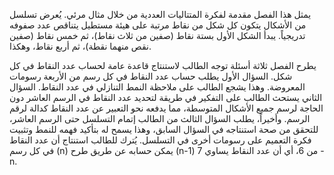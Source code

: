 يمثل هذا الفصل مقدمة لفكرة المتتاليات العددية من خلال مثال مرئي.  يُعرض تسلسل من الأشكال يتكون كل شكل من نقاط مرتبة على هيئة مستطيل يتناقص عدد صفوفه تدريجياً. يبدأ الشكل الأول بستة نقاط (صفين من ثلاث نقاط)، ثم خمس نقاط (صفين نقص منهما نقطة)، ثم أربع نقاط، وهكذا.

يطرح الفصل ثلاثة أسئلة توجه الطالب لاستنتاج قاعدة عامة لحساب عدد النقاط في كل شكل.  السؤال الأول يطلب حساب عدد النقاط في كل رسم من الأربعة رسومات المعروضة.  وهذا يشجع الطالب على ملاحظة النمط التنازلي في عدد النقاط. السؤال الثاني يستحث الطالب على التفكير في طريقة لتحديد عدد النقاط في الرسم العاشر دون الحاجة لرسم جميع الأشكال المتوسطة، مما يدفعه نحو التعبير عن عدد النقاط كدالة لرقم الرسم. وأخيراً، يطلب السؤال الثالث من الطالب إتمام التسلسل حتى الرسم العاشر، للتحقق من صحة استنتاجه في السؤال السابق،  وهذا يسمح له بتأكيد فهمه للنمط  وتثبيت فكرة التعميم على رسومات أخرى في التسلسل.  يُترك للطالب استنتاج أن عدد النقاط في كل رسم (n) يمكن حسابه عن طريق طرح (n-1) من 6،  أي أن عدد النقاط يساوي 7 - n.